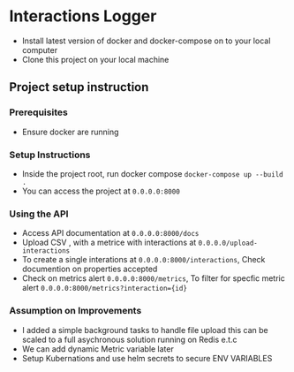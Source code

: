 # Interactions Logger
- Install latest version of  docker and docker-compose on to your local computer 
- Clone this project on your local machine 

## Project setup instruction 
### Prerequisites 
- Ensure docker  are running 

### Setup Instructions
- Inside the project root, run docker compose `docker-compose up --build .`
- You can access the project at `0.0.0.0:8000`


### Using the API 
- Access API documentation at  `0.0.0.0:8000/docs`
- Upload CSV , with a metrice with interactions at `0.0.0.0/upload-interactions`
- To create a single interations at `0.0.0.0:8000/interactions`, Check documention on properties accepted 
- Check on metrics alert `0.0.0.0:8000/metrics`, To filter for specfic metric alert `0.0.0.0:8000/metrics?interaction={id}`

### Assumption on Improvements
- I added a simple background tasks to handle file upload this can be scaled to a full asychronous solution running on Redis e.t.c 
- We can add dynamic Metric variable later 
- Setup Kubernations and use helm secrets to secure ENV VARIABLES 